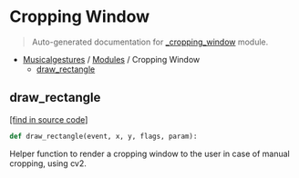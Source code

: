 # Cropping Window

> Auto-generated documentation for [_cropping_window](https://github.com/fourMs/MGT-python/blob/main/_cropping_window.py) module.

- [Musicalgestures](README.md#musicalgestures-index) / [Modules](MODULES.md#musicalgestures-modules) / Cropping Window
    - [draw_rectangle](#draw_rectangle)

## draw_rectangle

[[find in source code]](https://github.com/fourMs/MGT-python/blob/main/_cropping_window.py#L11)

```python
def draw_rectangle(event, x, y, flags, param):
```

Helper function to render a cropping window to the user in case of manual cropping, using cv2.
